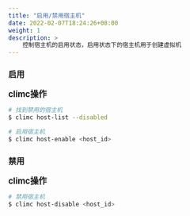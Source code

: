 ```yaml
---
title: "启用/禁用宿主机"
date: 2022-02-07T18:24:26+08:00
weight: 1
description: >
    控制宿主机的启用状态，启用状态下的宿主机用于创建虚拟机
---
```


### 启用

<big>**climc操作**</big>

```bash
# 找到禁用的宿主机
$ climc host-list --disabled

# 启用宿主机
$ climc host-enable <host_id>
```

### 禁用

<big>**climc操作**</big>

```bash
# 禁用宿主机
$ climc host-disable <host_id>
```
